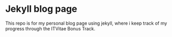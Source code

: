 # Jekyll blog page

This repo is for my personal blog page using jekyll, where i keep track of my progress through the ITVitae Bonus Track.
